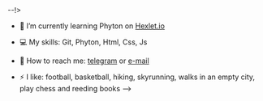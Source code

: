 <!-- ###  Hi there. My name is Maxim Dzyubak. I'm DevJun--!>
<!--
**maxdzyubak/maxdzyubak** is a ✨ _special_ ✨ repository because its `README.md` (this file) appears on your GitHub profile.-->--!>

<!-- - 🔭 I’m currently working on ... -->
- 🌱 I’m currently learning Phyton on <a href="https://hexlet.io">Hexlet.io</a>

- 💻 My skills: Git, Phyton, Html, Css, Js
<!-- - 👯 I’m looking to collaborate on ... -->
<!-- - 🤔 I’m looking for help with ... -->
<!-- - 💬 Ask me about ... -->
- 📩 How to reach me: <a href="https://t.me/maxdzyubak">telegram</a> or <a href="mailto: maxdzyubak@gmail.com">e-mail</a>
<!-- - 😄 Pronouns: ... -->
- ⚡ I like: football, basketball, hiking, skyrunning, walks in an empty city, play chess and reeding books
-->

